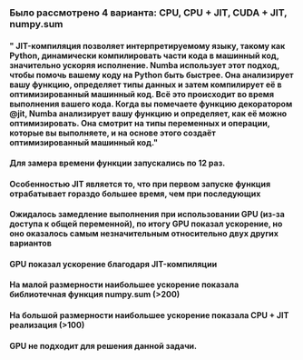 ### Было рассмотрено 4 варианта: CPU, CPU + JIT, CUDA + JIT, numpy.sum
#### " JIT-компиляция позволяет интерпретируемому языку, такому как Python, динамически компилировать части кода в машинный код, значительно ускоряя исполнение. Numba использует этот подход, чтобы помочь вашему коду на Python быть быстрее. Она анализирует вашу функцию, определяет типы данных и затем компилирует её в оптимизированный машинный код. Всё это происходит во время выполнения вашего кода. Когда вы помечаете функцию декоратором @jit, Numba анализирует вашу функцию и определяет, как её можно оптимизировать. Она смотрит на типы переменных и операции, которые вы выполняете, и на основе этого создаёт оптимизированный машинный код."
#### Для замера времени функции запускались по 12 раз.
#### Особенностью JIT является то, что при первом запуске функция отрабатывает гораздо большее время, чем при последующих
#### Ожидалось замедление выполнения при использовании GPU (из-за доступа к общей переменной), по итогу GPU показал ускорение, но оно оказалось самым незначительным относительно двух других вариантов
#### GPU показал ускорение благодаря JIT-компиляции
#### На малой размерности наибольшее ускорение показала библиотечная функция numpy.sum (>200)
#### На большой размерности наибольшее ускорение показала CPU + JIT реализация (>100)
#### GPU не подходит для решения данной задачи.